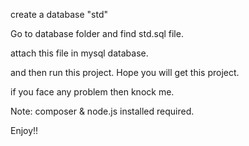 create a database "std"

Go to database folder and find std.sql file.

attach this file in mysql database.

and then run this project. Hope you will get this project. 

if you face any problem then knock me.

Note: composer & node.js installed required.

Enjoy!!

